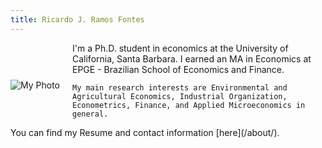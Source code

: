 ```yaml
---
title: Ricardo J. Ramos Fontes
---
```


<div style="display: flex; align-items: center; flex-wrap: wrap; gap: 20px;">

  <img src="/images/professional_pic.jpeg" alt="My Photo" style="max-width: 300px; height: auto;">

  <div style="flex: 1; min-width: 250px;">
    I'm a Ph.D. student in economics at the University of California, Santa Barbara. I earned an MA in Economics at EPGE - Brazilian School of Economics and Finance.
    
    My main research interests are Environmental and Agricultural Economics, Industrial Organization, Econometrics, Finance, and Applied Microeconomics in general.
    
  </div>

</div>
You can find my Resume and contact information [here](/about/).
